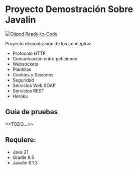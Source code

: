 # Proyecto Demostración Sobre Javalin

[![Gitpod Ready-to-Code](https://img.shields.io/badge/Gitpod-ready--to--code-blue?logo=gitpod)](https://gitpod.io/#https://github.com/vacax/javalin-demo)

Proyecto demostración de los conceptos:

* Protocolo HTTP
* Comunicación entre peticiones
* Websockets
* Plantillas
* Cookies y Sesiones
* Seguridad
* Servicios Web SOAP
* Servicios REST
* Heroku
 
## Guía de pruebas
 <<TODO...>>
 
## Requiere:

* Java 21
* Gradle 8.5
* Javalin 6.1.3